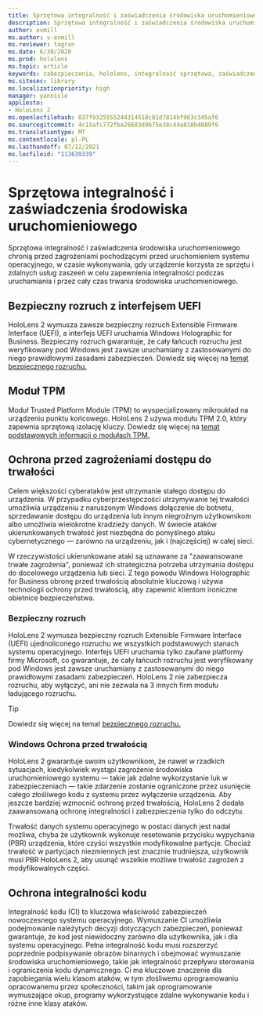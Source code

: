 ```yaml
---
title: Sprzętowa integralność i zaświadczenia środowiska uruchomieniowego
description: Sprzętowa integralność i zaświadczenia środowiska uruchomieniowego
author: evmill
ms.author: v-evmill
ms.reviewer: tagran
ms.date: 6/30/2020
ms.prod: hololens
ms.topic: article
keywords: zabezpieczenia, hololens, integralność sprzętowa, zaświadczenia środowiska uruchomieniowego, UEFI, bezpieczny rozruch UEFI, bezpieczny rozruch, moduł TPM, ochrona przed zagrożeniami, Windows Anti-Persistence Assurance, integralność kodu, ochrona kodu,
ms.sitesec: library
ms.localizationpriority: high
manager: yannisle
appliesto:
- HoloLens 2
ms.openlocfilehash: 037f9325555244314518c81d7814bf983c345af6
ms.sourcegitcommit: 4c15afc772fba26683d9b75e38c44a018b4889f6
ms.translationtype: MT
ms.contentlocale: pl-PL
ms.lasthandoff: 07/12/2021
ms.locfileid: "113639339"
---
```

# <a name="hardware-backed-integrity-and-runtime-attestation"></a>Sprzętowa integralność i zaświadczenia środowiska uruchomieniowego

Sprzętowa integralność i zaświadczenia środowiska uruchomieniowego chronią przed zagrożeniami pochodzącymi przed uruchomieniem systemu operacyjnego, w czasie wykonywania, gdy urządzenie korzysta ze sprzętu i zdalnych usług zaszeeń w celu zapewnienia integralności podczas uruchamiania i przez cały czas trwania środowiska uruchomieniowego.

## <a name="uefi-secure-boot"></a>Bezpieczny rozruch z interfejsem UEFI

HoloLens 2 wymusza zawsze bezpieczny rozruch Extensible Firmware Interface (UEFI), a interfejs UEFI uruchamia Windows Holographic for Business.
Bezpieczny rozruch gwarantuje, że cały łańcuch rozruchu jest weryfikowany pod Windows jest zawsze uruchamiany z zastosowanymi do niego prawidłowymi zasadami zabezpieczeń. Dowiedz się więcej na [temat bezpiecznego rozruchu.](/windows-hardware/design/device-experiences/oem-secure-boot)

## <a name="tpm"></a>Moduł TPM

Moduł Trusted Platform Module (TPM) to wyspecjalizowany mikroukład na urządzeniu punktu końcowego. HoloLens 2 używa modułu TPM 2.0, który zapewnia sprzętową izolację kluczy. Dowiedz się więcej na [temat podstawowych informacji o modułach TPM.](/windows/security/information-protection/tpm/tpm-fundamentals)

## <a name="persistence-access-threat-protection"></a>Ochrona przed zagrożeniami dostępu do trwałości

Celem większości cyberataków jest utrzymanie stałego dostępu do urządzenia. W przypadku cyberprzestępczości utrzymywanie tej trwałości umożliwia urządzeniu z naruszonym Windows dołączenie do botnetu, sprzedawanie dostępu do urządzenia lub innym niegroźnym użytkownikom albo umożliwia wielokrotne kradzieży danych. W świecie ataków ukierunkowanych trwałość jest niezbędna do pomyślnego ataku cybernetycznego — zarówno na urządzeniu, jak i (najczęściej) w całej sieci.  

W rzeczywistości ukierunkowane ataki są uznawane za "zaawansowane trwałe zagrożenia", ponieważ ich strategiczna potrzeba utrzymania dostępu do docelowego urządzenia lub sieci. Z tego powodu Windows Holographic for Business obronę przed trwałością absolutnie kluczową i używa technologii ochrony przed trwałością, aby zapewnić klientom ironiczne obietnice bezpieczeństwa.

### <a name="secure-boot"></a>Bezpieczny rozruch

HoloLens 2 wymusza bezpieczny rozruch Extensible Firmware Interface (UEFI) ujednoliconego rozruchu we wszystkich podstawowych stanach systemu operacyjnego. Interfejs UEFI uruchamia tylko zaufane platformy firmy Microsoft, co gwarantuje, że cały łańcuch rozruchu jest weryfikowany pod Windows jest zawsze uruchamiany z zastosowanymi do niego prawidłowymi zasadami zabezpieczeń. HoloLens 2 nie zabezpiecza rozruchu, aby wyłączyć, ani nie zezwala na 3 innych firm modułu ładującego rozruchu.

> [!Tip]
> Dowiedz się więcej na temat [bezpiecznego rozruchu.](/windows-hardware/design/device-experiences/oem-secure-boot)

### <a name="windows-anti-persistence-assurance"></a>Windows Ochrona przed trwałością

HoloLens 2 gwarantuje swoim użytkownikom, że nawet w rzadkich sytuacjach, kiedykolwiek wystąpi zagrożenie środowiska uruchomieniowego systemu — takie jak zdalne wykorzystanie luk w zabezpieczeniach — takie zdarzenie zostanie ograniczone przez usunięcie całego złośliwego kodu z systemu przez wyłączenie urządzenia. Aby jeszcze bardziej wzmocnić ochronę przed trwałością, HoloLens 2 dodała zaawansowaną ochronę integralności i zabezpieczenia tylko do odczytu.

Trwałość danych systemu operacyjnego w postaci danych jest nadal możliwa, chyba że użytkownik wykonuje resetowanie przycisku wypychania (PBR) urządzenia, które czyści wszystkie modyfikowalne partycje. Chociaż trwałość w partycjach niezmiennych jest znacznie trudniejsza, użytkownik musi PBR HoloLens 2, aby usunąć wszelkie możliwe trwałość zagrożeń z modyfikowalnych części.

## <a name="code-integrity-protection"></a>Ochrona integralności kodu

Integralność kodu (CI) to kluczowa właściwość zabezpieczeń nowoczesnego systemu operacyjnego. Wymuszanie CI umożliwia podejmowanie należytych decyzji dotyczących zabezpieczeń, ponieważ gwarantuje, że kod jest niewidoczny zarówno dla użytkownika, jak i dla systemu operacyjnego. Pełna integralność kodu musi rozszerzyć poprzednie podpisywanie obrazów binarnych i obejmować wymuszanie środowiska uruchomieniowego, takie jak integralność przepływu sterowania i ograniczenia kodu dynamicznego. Ci ma kluczowe znaczenie dla zapobiegania wielu klasom ataków, w tym złośliwemu oprogramowaniu opracowanemu przez społeczności, takim jak oprogramowanie wymuszające okup, programy wykorzystujące zdalne wykonywanie kodu i różne inne klasy ataków.
